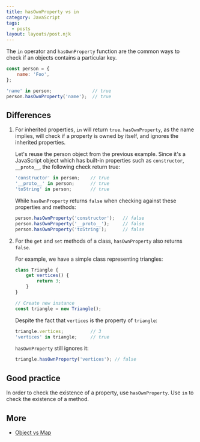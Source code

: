 ```yaml
---
title: hasOwnProperty vs in
category: JavaScript
tags:
  - posts
layout: layouts/post.njk
---
```


The `in` operator and `hasOwnProperty` function are the common ways to check if an objects contains a particular key.

```js
const person = {
    name: 'Foo',
};

'name' in person;               // true
person.hasOwnProperty('name');  // true
```

## Differences

1. For inherited properties, `in` will return `true`. `hasOwnProperty`, as the name implies, will check if a property is owned by itself, 
    and ignores the inherited properties.

    Let's reuse the person object from the previous example. Since it's a JavaScript object which has built-in properties such as `constructor`,
    `__proto__`, the following check return true:

    ```js
    'constructor' in person;    // true
    '__proto__' in person;      // true
    'toString' in person;       // true
    ```

    While `hasOwnProperty` returns `false` when checking against these properties and methods:

    ```js
    person.hasOwnProperty('constructor');   // false
    person.hasOwnProperty('__proto__');     // false
    person.hasOwnProperty('toString');      // false
    ```

2. For the `get` and `set` methods of a class, `hasOwnProperty` also returns `false`.

    For example, we have a simple class representing triangles:

    ```js
    class Triangle {
        get vertices() {
            return 3;
        }
    }

    // Create new instance
    const triangle = new Triangle();
    ```
        
    Despite the fact that `vertices` is the property of `triangle`:

    ```js
    triangle.vertices;          // 3
    'vertices' in triangle;     // true
    ```
        
    `hasOwnProperty` still ignores it:

    ```js
    triangle.hasOwnProperty('vertices'); // false
    ```

## Good practice

In order to check the existence of a property, use `hasOwnProperty`. Use `in` to check the existence of a method.

## More

* [Object vs Map](/object-vs-map)